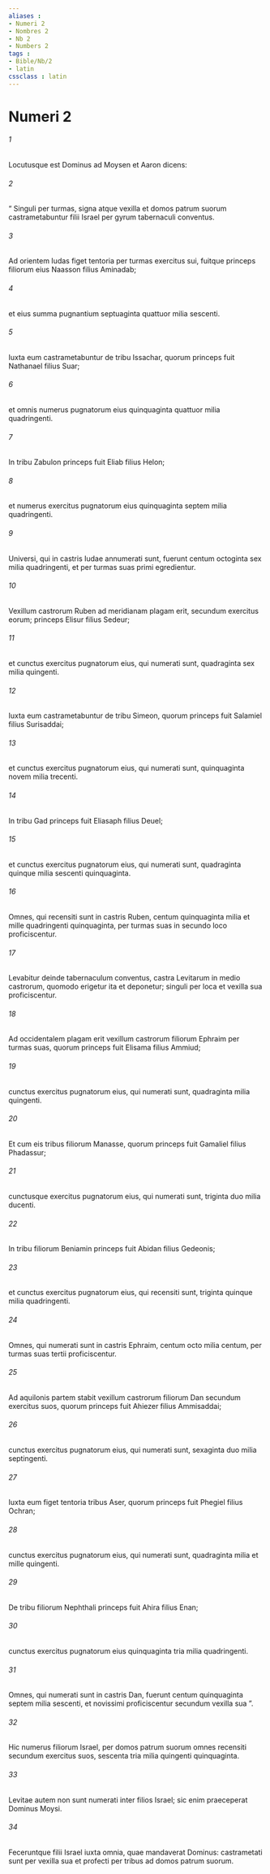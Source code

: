 ```yaml
---
aliases : 
- Numeri 2
- Nombres 2
- Nb 2
- Numbers 2
tags : 
- Bible/Nb/2
- latin
cssclass : latin
---
```


# Numeri 2

###### 1
Locutusque est Dominus ad Moysen et Aaron dicens: 
###### 2
“ Singuli per turmas, signa atque vexilla et domos patrum suorum castrametabuntur filii Israel per gyrum tabernaculi conventus.
###### 3
Ad orientem Iudas figet tentoria per turmas exercitus sui, fuitque princeps filiorum eius Naasson filius Aminadab; 
###### 4
et eius summa pugnantium septuaginta quattuor milia sescenti. 
###### 5
Iuxta eum castrametabuntur de tribu Issachar, quorum princeps fuit Nathanael filius Suar; 
###### 6
et omnis numerus pugnatorum eius quinquaginta quattuor milia quadringenti. 
###### 7
In tribu Zabulon princeps fuit Eliab filius Helon; 
###### 8
et numerus exercitus pugnatorum eius quinquaginta septem milia quadringenti. 
###### 9
Universi, qui in castris Iudae annumerati sunt, fuerunt centum octoginta sex milia quadringenti, et per turmas suas primi egredientur.
###### 10
Vexillum castrorum Ruben ad meridianam plagam erit, secundum exercitus eorum; princeps Elisur filius Sedeur; 
###### 11
et cunctus exercitus pugnatorum eius, qui numerati sunt, quadraginta sex milia quingenti. 
###### 12
Iuxta eum castrametabuntur de tribu Simeon, quorum princeps fuit Salamiel filius Surisaddai; 
###### 13
et cunctus exercitus pugnatorum eius, qui numerati sunt, quinquaginta novem milia trecenti. 
###### 14
In tribu Gad princeps fuit Eliasaph filius Deuel; 
###### 15
et cunctus exercitus pugnatorum eius, qui numerati sunt, quadraginta quinque milia sescenti quinquaginta. 
###### 16
Omnes, qui recensiti sunt in castris Ruben, centum quinquaginta milia et mille quadringenti quinquaginta, per turmas suas in secundo loco proficiscentur.
###### 17
Levabitur deinde tabernaculum conventus, castra Levitarum in medio castrorum, quomodo erigetur ita et deponetur; singuli per loca et vexilla sua proficiscentur.
###### 18
Ad occidentalem plagam erit vexillum castrorum filiorum Ephraim per turmas suas, quorum princeps fuit Elisama filius Ammiud; 
###### 19
cunctus exercitus pugnatorum eius, qui numerati sunt, quadraginta milia quingenti. 
###### 20
Et cum eis tribus filiorum Manasse, quorum princeps fuit Gamaliel filius Phadassur; 
###### 21
cunctusque exercitus pugnatorum eius, qui numerati sunt, triginta duo milia ducenti. 
###### 22
In tribu filiorum Beniamin princeps fuit Abidan filius Gedeonis; 
###### 23
et cunctus exercitus pugnatorum eius, qui recensiti sunt, triginta quinque milia quadringenti. 
###### 24
Omnes, qui numerati sunt in castris Ephraim, centum octo milia centum, per turmas suas tertii proficiscentur.
###### 25
Ad aquilonis partem stabit vexillum castrorum filiorum Dan secundum exercitus suos, quorum princeps fuit Ahiezer filius Ammisaddai; 
###### 26
cunctus exercitus pugnatorum eius, qui numerati sunt, sexaginta duo milia septingenti. 
###### 27
Iuxta eum figet tentoria tribus Aser, quorum princeps fuit Phegiel filius Ochran; 
###### 28
cunctus exercitus pugnatorum eius, qui numerati sunt, quadraginta milia et mille quingenti. 
###### 29
De tribu filiorum Nephthali princeps fuit Ahira filius Enan; 
###### 30
cunctus exercitus pugnatorum eius quinquaginta tria milia quadringenti. 
###### 31
Omnes, qui numerati sunt in castris Dan, fuerunt centum quinquaginta septem milia sescenti, et novissimi proficiscentur secundum vexilla sua ”.
###### 32
Hic numerus filiorum Israel, per domos patrum suorum omnes recensiti secundum exercitus suos, sescenta tria milia quingenti quinquaginta. 
###### 33
Levitae autem non sunt numerati inter filios Israel; sic enim praeceperat Dominus Moysi.
###### 34
Feceruntque filii Israel iuxta omnia, quae mandaverat Dominus: castrametati sunt per vexilla sua et profecti per tribus ad domos patrum suorum.
